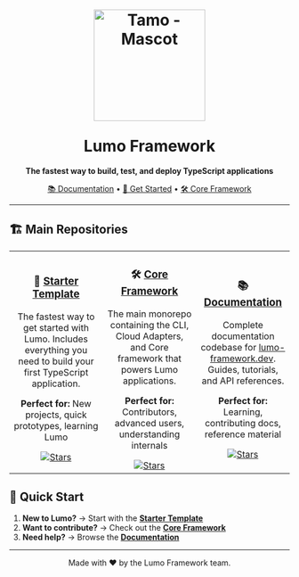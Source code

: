 <h1 align="center">
  <p align="center"><a href="https://lumo-framework.dev" target="_blank"><img src="https://lumo-framework.dev/tamo-mascot.png" width="200" alt="Tamo - Mascot"></a></p>
  Lumo Framework
</h1>

<p align="center">
  <strong>The fastest way to build, test, and deploy TypeScript applications</strong>
</p>

<p align="center">
  <a href="https://lumo-framework.dev">📚 Documentation</a> •
  <a href="https://github.com/lumo-framework/lumo">🚀 Get Started</a> •
  <a href="https://github.com/lumo-framework/monorepo">🛠️ Core Framework</a>
</p>

---

## 🏗️ Main Repositories

<table>
  <tr>
    <td width="33%" align="center">
      <h3>🚀 <a href="https://github.com/lumo-framework/lumo">Starter Template</a></h3>
      <p>The fastest way to get started with Lumo. Includes everything you need to build your first TypeScript application.</p>
      <p><strong>Perfect for:</strong> New projects, quick prototypes, learning Lumo</p>
      <a href="https://github.com/lumo-framework/lumo">
        <img src="https://img.shields.io/github/stars/lumo-framework/lumo?style=social" alt="Stars">
      </a>
    </td>
    <td width="33%" align="center">
      <h3>🛠️ <a href="https://github.com/lumo-framework/monorepo">Core Framework</a></h3>
      <p>The main monorepo containing the CLI, Cloud Adapters, and Core framework that powers Lumo applications.</p>
      <p><strong>Perfect for:</strong> Contributors, advanced users, understanding internals</p>
      <a href="https://github.com/lumo-framework/monorepo">
        <img src="https://img.shields.io/github/stars/lumo-framework/monorepo?style=social" alt="Stars">
      </a>
    </td>
    <td width="33%" align="center">
      <h3>📚 <a href="https://github.com/lumo-framework/website">Documentation</a></h3>
      <p>Complete documentation codebase for <a href="https://lumo-framework.dev">lumo-framework.dev</a>. Guides, tutorials, and API references.</p>
      <p><strong>Perfect for:</strong> Learning, contributing docs, reference material</p>
      <a href="https://github.com/lumo-framework/website">
        <img src="https://img.shields.io/github/stars/lumo-frameworkn/website?style=social" alt="Stars">
      </a>
    </td>
  </tr>
</table>

## 🎯 Quick Start

1. **New to Lumo?** → Start with the [**Starter Template**](https://github.com/lumo-framework/lumo)
2. **Want to contribute?** → Check out the [**Core Framework**](https://github.com/lumo-framework/monorepo)
3. **Need help?** → Browse the [**Documentation**](https://lumo-framework.dev)

---

<p align="center">
  Made with ❤️ by the Lumo Framework team.
</p>
